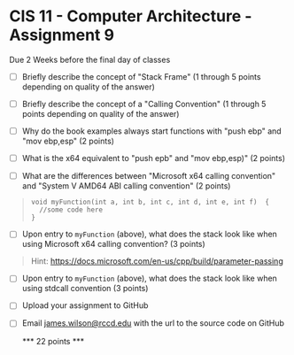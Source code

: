 
# CIS 11 - Computer Architecture - Assignment 9
Due 2 Weeks before the final day of classes

    

 - [ ] Briefly describe the concept of "Stack Frame" (1 through 5 points
       depending on quality of the answer)

 - [ ] Briefly describe the concept of a "Calling Convention" (1 through 5 points depending on quality of the answer)
 - [ ] Why do the book examples always start functions with "push ebp" and "mov ebp,esp" (2 points)
 - [ ] What is the x64 equivalent to "push epb" and "mov ebp,esp)" (2 points)
 - [ ] What are the differences between "Microsoft x64 calling convention" and "System V AMD64 ABI calling convention" (2 points)
	      

>     void myFunction(int a, int b, int c, int d, int e, int f)  {
> 	    //some code here
>     }

	      
 - [ ] Upon entry to ```myFunction``` (above), what does the stack look like when using Microsoft x64 calling convention? (3 points)
 > Hint: https://docs.microsoft.com/en-us/cpp/build/parameter-passing
 - [ ] Upon entry to ```myFunction``` (above), what does the stack look like when using stdcall convention (3 points)		
	
	
 - [ ] Upload your assignment to GitHub
 - [ ] Email james.wilson@rccd.edu with the url to the source code on GitHub	
	
	*** 22 points ***
	
	
	
